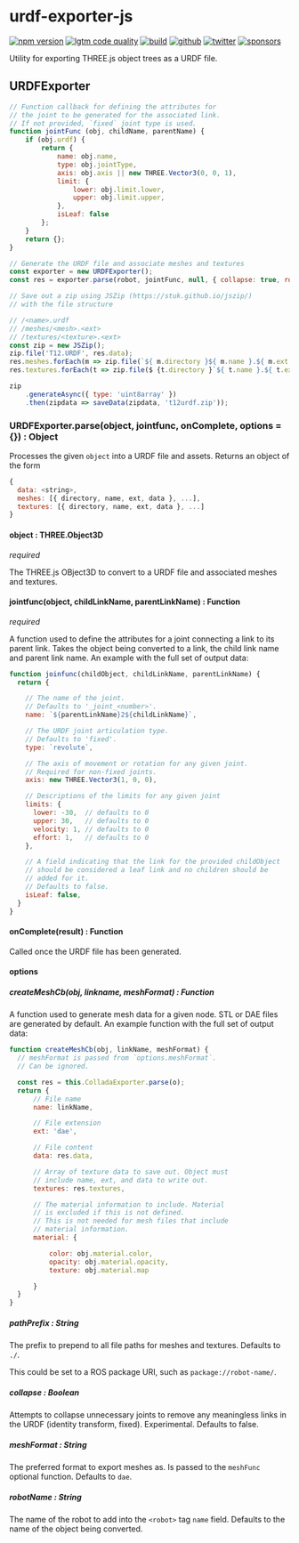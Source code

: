# urdf-exporter-js

[![npm version](https://img.shields.io/npm/v/urdf-exporter.svg?style=flat-square)](https://www.npmjs.com/package/urdf-exporter)
[![lgtm code quality](https://img.shields.io/lgtm/grade/javascript/g/gkjohnson/urdf-exporter-js.svg?style=flat-square&label=code-quality)](https://lgtm.com/projects/g/gkjohnson/urdf-exporter-js/)
[![build](https://img.shields.io/github/workflow/status/gkjohnson/urdf-exporter-js/Node.js%20CI?style=flat-square&label=build)](https://github.com/gkjohnson/urdf-exporter-js/actions)
[![github](https://flat.badgen.net/badge/icon/github?icon=github&label)](https://github.com/gkjohnson/urdf-exporter-js/)
[![twitter](https://flat.badgen.net/twitter/follow/garrettkjohnson)](https://twitter.com/garrettkjohnson)
[![sponsors](https://img.shields.io/github/sponsors/gkjohnson?style=flat-square&color=1da1f2)](https://github.com/sponsors/gkjohnson/)

Utility for exporting THREE.js object trees as a URDF file.

## URDFExporter
```js
// Function callback for defining the attributes for
// the joint to be generated for the associated link.
// If not provided, `fixed` joint type is used.
function jointFunc (obj, childName, parentName) {
    if (obj.urdf) {
        return {
            name: obj.name,
            type: obj.jointType,
            axis: obj.axis || new THREE.Vector3(0, 0, 1),
            limit: {
                lower: obj.limit.lower,
                upper: obj.limit.upper,
            },
            isLeaf: false
        };
    }
    return {};
}

// Generate the URDF file and associate meshes and textures
const exporter = new URDFExporter();
const res = exporter.parse(robot, jointFunc, null, { collapse: true, robotName: 'T12' });

// Save out a zip using JSZip (https://stuk.github.io/jszip/)
// with the file structure

// /<name>.urdf
// /meshes/<mesh>.<ext>
// /textures/<texture>.<ext>
const zip = new JSZip();
zip.file('T12.URDF', res.data);
res.meshes.forEach(m => zip.file(`${ m.directory }${ m.name }.${ m.ext }`, m.data));
res.textures.forEach(t => zip.file($ {t.directory }`${ t.name }.${ t.ext }`, m.data));

zip
    .generateAsync({ type: 'uint8array' })
    .then(zipdata => saveData(zipdata, 't12urdf.zip'));
```

### URDFExporter.parse(object, jointfunc, onComplete, options = {}) : Object

Processes the given `object` into a URDF file and assets. Returns an object of the form
```js
{
  data: <string>,
  meshes: [{ directory, name, ext, data }, ...],
  textures: [{ directory, name, ext, data }, ...]
}
```

#### object : THREE.Object3D
_required_

The THREE.js OBject3D to convert to a URDF file and associated meshes and textures.

#### jointfunc(object, childLinkName, parentLinkName) : Function
_required_

A function used to define the attributes for a joint connecting a link to its parent link. Takes the object being converted to a link, the child link name and parent link name. An example with the full set of output data:

```js
function joinfunc(childObject, childLinkName, parentLinkName) {
  return {

    // The name of the joint.
    // Defaults to '_joint_<number>'.
    name: `${parentLinkName}2${childLinkName}`,

    // The URDF joint articulation type.
    // Defaults to 'fixed'.
    type: `revolute`,

    // The axis of movement or rotation for any given joint.
    // Required for non-fixed joints.
    axis: new THREE.Vector3(1, 0, 0),

    // Descriptions of the limits for any given joint
    limits: {
      lower: -30,  // defaults to 0
      upper: 30,   // defaults to 0
      velocity: 1, // defaults to 0
      effort: 1,   // defaults to 0
    },

    // A field indicating that the link for the provided childObject
    // should be considered a leaf link and no children should be
    // added for it.
    // Defaults to false.
    isLeaf: false,
  }
}
```
#### onComplete(result) : Function

Called once the URDF file has been generated.

#### options
##### createMeshCb(obj, linkname, meshFormat) : Function

A function used to generate mesh data for a given node. STL or DAE files are generated by default. An example function with the full set of output data:
```js
function createMeshCb(obj, linkName, meshFormat) {
  // meshFormat is passed from `options.meshFormat`.
  // Can be ignored.

  const res = this.ColladaExporter.parse(o);
  return {
      // File name
      name: linkName,

      // File extension
      ext: 'dae',

      // File content
      data: res.data,

      // Array of texture data to save out. Object must
      // include name, ext, and data to write out.
      textures: res.textures,

      // The material information to include. Material
      // is excluded if this is not defined.
      // This is not needed for mesh files that include
      // material information.
      material: {

          color: obj.material.color,
          opacity: obj.material.opacity,
          texture: obj.material.map

      }
  }
}
```

##### pathPrefix : String

The prefix to prepend to all file paths for meshes and textures. Defaults to `./`.

This could be set to a ROS package URI, such as `package://robot-name/`.

##### collapse : Boolean

Attempts to collapse unnecessary joints to remove any meaningless links in the URDF (identity transform, fixed). Experimental. Defaults to false.

##### meshFormat : String

The preferred format to export meshes as. Is passed to the `meshFunc` optional function. Defaults to `dae`.

##### robotName : String

The name of the robot to add into the `<robot>` tag `name` field. Defaults to the name of the object being converted.

